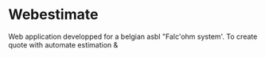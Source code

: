 # Webestimate
Web application developped for a belgian asbl "Falc'ohm system'. To create quote with automate estimation &amp;
